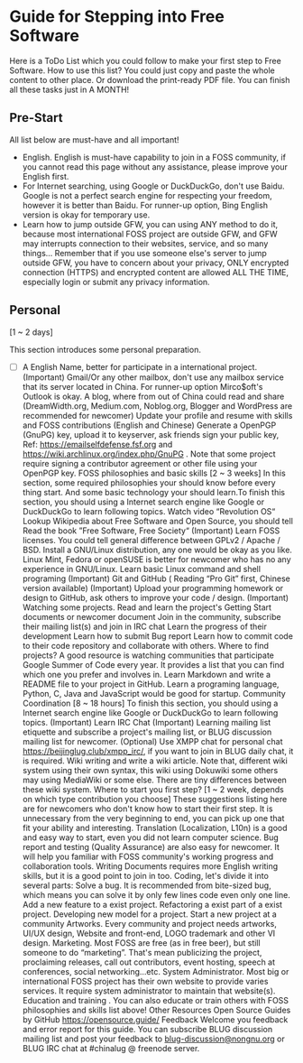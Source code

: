 Guide for Stepping into Free Software
======================================

Here is a ToDo List which you could follow to make your first step to Free Software.
How to use this list? You could just copy and paste the whole content to other place. Or download the print-ready PDF file.
You can finish all these tasks just in A MONTH!

## Pre-Start

All list below are must-have and all important!

- English. English is must-have capability to join in a FOSS community, if you cannot read this page without any assistance, please improve your English first.
- For Internet searching, using Google or DuckDuckGo, don't use Baidu. Google is not a perfect search engine for respecting your freedom, however it is better than Baidu. For runner-up option, Bing English version is okay for temporary use.
- Learn how to jump outside GFW, you can using ANY method to do it, because most international FOSS project are outside GFW, and GFW may interrupts connection to their websites, service, and so many things… Remember that if you use someone else's server to jump outside GFW, you have to concern about your privacy, ONLY encrypted connection (HTTPS) and encrypted content are allowed ALL THE TIME, especially login or submit any privacy information.

Personal
---------

[1 ~ 2 days]

This section introduces some personal preparation.

 - [ ]  A English Name, better for participate in a international project.
 (Important) Gmail/Or any other mailbox, don't use any mailbox service that its server located in China. For runner-up option Mirco$oft's Outlook is okay.
 A blog, where from out of China could read and share (DreamWidth.org, Medium.com, Noblog.org, Blogger and WordPress are recommended for newcomer)
 Update your profile and resume with skills and FOSS contributions (English and Chinese)
 Generate a OpenPGP (GnuPG) key, upload it to keyserver, ask friends sign your public key, Ref: https://emailselfdefense.fsf.org and https://wiki.archlinux.org/index.php/GnuPG . Note that some project require signing a contributor agreement or other file using your OpenPGP key.
FOSS philosophies and basic skills
[2 ~ 3 weeks]
In this section, some required philosophies your should know before every thing start. And some basic technology your should learn.To finish this section, you should using a Internet search engine like Google or DuckDuckGo to learn following topics.
 Watch video “Revolution OS“
 Lookup Wikipedia about Free Software and Open Source, you should tell
 Read the book ”Free Software, Free Society“
 (Important) Learn FOSS licenses. You could tell general difference between GPLv2 / Apache / BSD.
 Install a GNU/Linux distribution, any one would be okay as you like. Linux Mint, Fedora or openSUSE is better for newcomer who has no any experience in GNU/Linux.
 Learn basic Linux command and shell programing
 (Important) Git and GitHub ( Reading “Pro Git” first, Chinese version available)
 (Important) Upload your programming homework or design to GitHub, ask others to improve your code / design.
 (Important) Watching some projects.
Read and learn the project's Getting Start documents or newcomer document
Join in the community, subscribe their mailing list(s) and join in IRC chat
Learn the progress of their development
Learn how to submit Bug report
Learn how to commit code to their code repository and collaborate with others.
Where to find projects? A good resource is watching communities that participate Google Summer of Code every year. It provides a list that you can find which one you prefer and involves in.
 Learn Markdown and write a README file to your project in GitHub.
 Learn a programing language, Python, C, Java and JavaScript would be good for startup.
Community Coordination
[8 ~ 18 hours]
To finish this section, you should using a Internet search engine like Google or DuckDuckGo to learn following topics.
 (Important) Learn IRC Chat
 (Important) Learning mailing list etiquette and subscribe a project's mailing list, or BLUG discussion mailing list for newcomer.
 (Optional) Use XMPP chat for personal chat https://beijinglug.club/xmpp_irc/, if you want to join in BLUG daily chat, it is required.
 Wiki writing and write a wiki article. Note that, different wiki system using their own syntax, this wiki using Dokuwiki some others may using MediaWiki or some else. There are tiny differences between these wiki system.
Where to start you first step?
[1 ~ 2 week, depends on which type contribution you choose]
These suggestions listing here are for newcomers who don't know how to start their first step. It is unnecessary from the very beginning to end, you can pick up one that fit your ability and interesting.
 Translation (Localization, L10n) is a good and easy way to start, even you did not learn computer science.
 Bug report and testing (Quality Assurance) are also easy for newcomer. It will help you familiar with FOSS community's working progress and collaboration tools.
 Writing Documents requires more English writing skills, but it is a good point to join in too.
Coding, let's divide it into several parts:
 Solve a bug. It is recommended from bite-sized bug, which means you can solve it by only few lines code even only one line.
 Add a new feature to a exist project.
 Refactoring a exist part of a exist project.
 Developing new model for a project.
 Start a new project at a community
 Artworks. Every community and project needs artworks, UI/UX design, Website and front-end, LOGO trademark and other VI design.
 Marketing. Most FOSS are free (as in free beer), but still someone to do “marketing”. That's mean publicizing the project, proclaiming releases, call out contributors, event hosting, speech at conferences, social networking…etc.
 System Administrator. Most big or international FOSS project has their own website to provide varies services. It require system administrator to maintain that website(s).
 Education and training . You can also educate or train others with FOSS philosophies and skills list above!
Other Resources
Open Source Guides by GitHub https://opensource.guide/
Feedback
Welcome you feedback and error report for this guide. You can subscribe BLUG discussion mailing list and post your feedback to blug-discussion@nongnu.org or BLUG IRC chat at #chinalug @ freenode server.

